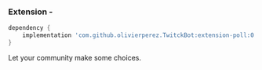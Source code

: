 ### Extension - 

```groovy
dependency {
    implementation 'com.github.olivierperez.TwitckBot:extension-poll:0.0.4'
}
```

Let your community make some choices.
